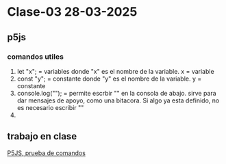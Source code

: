 # Clase-03 28-03-2025

## p5js
### comandos utiles
1. let "x"; = variables donde "x" es el nombre de la variable. x = variable
2. const "y"; = constante donde "y" es el nombre de la variable. y = constante
3. console.log(""); = permite escrbir "" en la consola de abajo. sirve para dar mensajes de apoyo, como una bitacora. Si algo ya esta definido, no es necesario escribir ""
4. 

## trabajo en clase

[P5JS, prueba de comandos](https://editor.p5js.org/francisco.morande/sketches/zNkYUIiqS)
